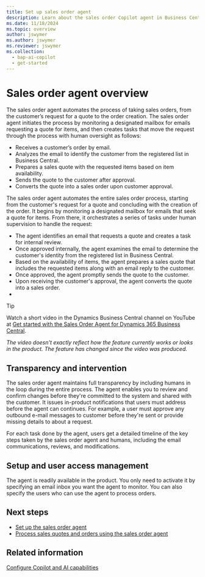 ```yaml
---
title: Set up sales order agent
description: Learn about the sales order Copilot agent in Business Central.
ms.date: 11/18/2024
ms.topic: overview
author: jswymer
ms.author: jswymer
ms.reviewer: jswymer
ms.collection:
  - bap-ai-copilot
  - get-started
---
```


# Sales order agent overview

The sales order agent automates the process of taking sales orders, from the customer’s request for a quote to the order creation. The sales order agent initiates the process by monitoring a designated mailbox for emails requesting a quote for items, and then creates tasks that move the request through the process with human oversight as follows:

- Receives a customer’s order by email.
- Analyzes the email to identify the customer from the registered list in Business Central.
- Prepares a sales quote with the requested items based on item availability.
- Sends the quote to the customer after approval.
- Converts the quote into a sales order upon customer approval.


The sales order agent automates the entire sales order process, starting from the customer's request for a quote and concluding with the creation of the order. It begins by monitoring a designated mailbox for emails that seek a quote for items. From there, it orchestrates a series of tasks under human supervision to handle the request:

- The agent identifies an email that requests a quote and creates a task for internal review.
- Once approved internally, the agent examines the email to determine the customer's identity from the registered list in Business Central.
- Based on the availability of items, the agent prepares a sales quote that includes the requested items along with an email reply to the customer.
- Once approved, the agent promptly sends the quote to the customer.
- Upon receiving the customer's approval, the agent converts the quote into a sales order.
- 
> [!TIP]
> Watch a short video in the Dynamics Business Central channel on YouTube at [Get started with the Sales Order Agent for Dynamics 365 Business Central](https://www.youtube.com/watch?v=6icbmbLc_Og).
> 
> *The video doesn't exactly reflect how the feature currently works or looks in the product. The feature has changed since the video was produced.*
  
## Transparency and intervention

The sales order agent maintains full transparency by including humans in the loop during the entire process. The agent enables you to review and confirm changes before they're committed to the system and shared with the customer. It issues  in-product notifications that users must address before the agent can continues. For example, a user must approve any outbound e-mail messages to customer before they're sent or provide missing details to about a request.

For each task done by the agent, users get a detailed timeline of the key steps taken by the sales order agent and humans, including the email communications, reviews, and modifications.

## Setup and user access management

The agent is readily available in the product. You only need to activate it by specifying an email inbox you want the agent to monitor. You can also specify the users who can use the agent to process orders. <!--delegate their tasks to the sales order agent, channels for receiving orders (for example, email), and select which steps of the order taking process should be included or excluded (for example, whether to convert generated sales quote into an order).--> 

<!--
### Capabilities 

The sales order agent operates based on its instructions and user configuration. It uses AI to identify and carry out the steps needed to complete this task within the Business Central environment. 

The sales order agent is provided with its own set of high-level business instructions, which describe its purpose, outline the task it needs to perform and additional considerations it needs to take when performing the steps. These instructions are defined in the sales order agent code and are not visible to the users. 

### Operation through logical UI API

To execute its tasks, the sales order agent interacts with the Business Central web client using a logical representation of the UI called the logical UI API.  

Through that logical UI API, the sales order agent can read the data displayed on the product pages and access properties of the UI elements (for example, names and descriptions of the pages, fields, actions, and tooltips). It can then combine that data with the instructions provided by the users during sales order agent configuration, along with data received via e-mail messages, and then use AI with its conventional business knowledge to orchestrate the steps which needed to complete each step and the overall task.  

The sales order agent will attempt to overcome errors and adapt when conditions change (for example, when new data is entered by another user on a page). It can also engage in multi-turn e-mail conversation with the customer placing the order, if it needs to clarify or confirm their requirements.  

The sales order agent runs as just another user in Business Central and is granted access solely to the necessary parts of the product to perform its task. It comes with predefined permissions and a UI role (profile) that can be assigned to it by the configuring user, limiting which parts of the product the sales order agent can access and which UI elements (pages, fields, actions and FactBoxes) it can interact with. 

The sales order agent will seek user intervention when specific situations arise, for instance, when preparing outbound communications or providing business approval for key operations.  

The sales order agent is invoked by a built-in e-mail dispatcher, running as a scheduled task, which monitors the company mailbox that’s specified in the sales order taker’s configuration settings. The dispatcher hands over e-mails received from the customers to the sales order agent and sends results of its work, such as prepared sales quote with requested items, in response. -->

## Next steps

- [Set up the sales order agent](sales-order-agent-setup.md)
- [Process sales quotes and orders using the sales order agent](sales-order-agent-process.md)

## Related information

[Configure Copilot and AI capabilities](enable-ai.md)  

